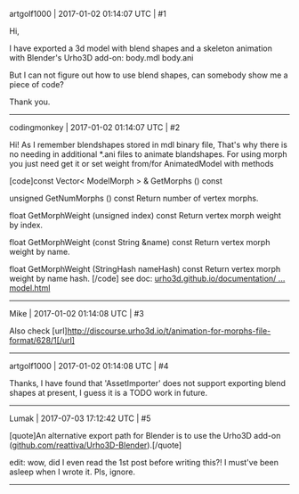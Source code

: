 artgolf1000 | 2017-01-02 01:14:07 UTC | #1

Hi,

I have exported a 3d model with blend shapes and a skeleton animation with Blender's Urho3D add-on:
body.mdl
body.ani

But I can not figure out how to use blend shapes, can somebody show me a piece of code?

Thank you.

-------------------------

codingmonkey | 2017-01-02 01:14:07 UTC | #2

Hi!
As I remember blendshapes stored in mdl binary file, That's why there is no needing in additional *.ani files to animate blandshapes.
For using morph you just need get it  or set weight from/for AnimatedModel with methods

[code]const Vector< ModelMorph > & GetMorphs () const 

unsigned 	GetNumMorphs () const
 	Return number of vertex morphs.
 
float 	GetMorphWeight (unsigned index) const
 	Return vertex morph weight by index.
 
float 	GetMorphWeight (const String &name) const
 	Return vertex morph weight by name.
 
float 	GetMorphWeight (StringHash nameHash) const
 	Return vertex morph weight by name hash. [/code]
see doc: [urho3d.github.io/documentation/ ... model.html](https://urho3d.github.io/documentation/HEAD/class_urho3_d_1_1_animated_model.html)

-------------------------

Mike | 2017-01-02 01:14:08 UTC | #3

Also check [url]http://discourse.urho3d.io/t/animation-for-morphs-file-format/628/1[/url]

-------------------------

artgolf1000 | 2017-01-02 01:14:08 UTC | #4

Thanks, I have found that 'AssetImporter' does not support exporting blend shapes at present, I guess it is a TODO work in future.

-------------------------

Lumak | 2017-07-03 17:12:42 UTC | #5

[quote]An alternative export path for Blender is to use the Urho3D add-on ([github.com/reattiva/Urho3D-Blender](https://github.com/reattiva/Urho3D-Blender)).[/quote]

edit: wow, did I even read the 1st post before writing this?! I must've been asleep when I wrote it. Pls, ignore.

-------------------------

